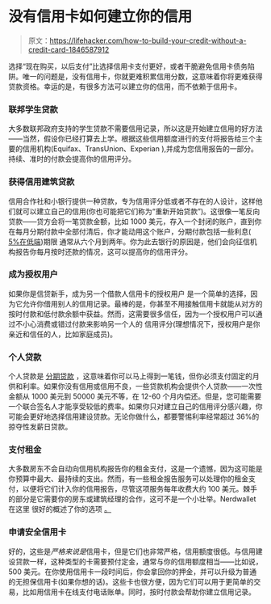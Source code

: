 # 没有信用卡如何建立你的信用

> 原文：<https://lifehacker.com/how-to-build-your-credit-without-a-credit-card-1846587912>

选择“现在购买，以后支付”比选择信用卡支付更好，或者干脆避免信用卡债务陷阱。唯一的问题是，没有信用卡，你就更难积累信用分数，这意味着你将更难获得贷款资格。幸运的是，有很多方法可以建立你的信用，而不依赖于信用卡。



### **联邦学生贷款**

大多数联邦政府支持的学生贷款不需要信用记录，所以这是开始建立信用的好方法——当然，假设你已经打算去上学。根据这些信用额度进行的支付将报告给三个主要的信用机构(Equifax、TransUnion、Experian ),并成为您信用报告的一部分。持续、准时的付款会提高你的信用评分。

### **获得信用建筑贷款**

信用合作社和小银行提供一种贷款，专为信用评分低或者不存在的人设计，这样他们就可以建立自己的信用(你也可能把它们称为“重新开始贷款”)。这很像一笔反向贷款——贷方会将一笔贷款金额，比如 1000 美元，存入一个封闭的账户，直到你在每月分期付款中全部付清后，你才能动用这个账户，分期付款包括一些利息( [5%在低端](https://www.cnbc.com/select/what-is-a-credit-builder-loan/#:~:text=APR%3A%20These%20loans%20incur%20interest,to%20a%20higher%2016%25%20APR.))期限 通常从六个月到两年。你为此去银行的原因是，他们会向征信机构报告你每月按时还款的情况，这可以提高你的信用评分。

### **成为授权用户**

如果你是信贷新手，成为另一个借款人信用卡的授权用户 是一个简单的选择，因为它允许你借用别人的信用记录。最棒的是，你甚至不用接触信用卡就能从对方的按时付款和低付款余额中获益。然而，这需要很多信任，因为一个授权用户可以通过不小心消费或错过付款来影响另一个人的 信用评分(理想情况下，授权用户是你亲近和信任的人，比如家庭成员)。

### 个人贷款

个人贷款是 [分期贷款](https://www.investopedia.com/articles/personal-finance/072316/how-installment-loans-work.asp) ，这意味着你可以马上得到一笔钱，但你必须支付固定的月供和利率。如果你没有信用或信用不良，一些贷款机构会提供个人贷款——一次性金额从 1000 美元到 50000 美元不等，在 12-60 个月内偿还。但是，您可能需要一个联合签名人才能享受较低的费率。如果你只对建立自己的信用评分感兴趣，你可能会更好地选择信用建设贷款。无论你做什么，都要警惕利率经常超过 36%的掠夺性发薪日贷款。

### 支付租金

大多数房东不会自动向信用机构报告你的租金支付，这是一个遗憾，因为这可能是你预算中最大、最持续的支出。然而，有一些租金报告服务可以处理你的租金支付，以便将它们计入你的信用报告，尽管这项服务每年收费大约 100 美元。棘手的部分是它需要你的房东或建筑经理的合作，这可不是一个小壮举。Nerdwallet 在这里 很好的概述了你的选项 [。](https://www.nerdwallet.com/article/finance/rent-reporting-services)

### 申请安全信用卡

好的，这些是*严格来说是*信用卡，但是它们也非常严格，信用额度很低。与信用建设贷款一样，这种类型的卡需要预付定金，通常与你的信用额度相当——比如说，500 美元。在你使用信用卡一段时间后，你会拿回你的押金，并可以升级为普通的无担保信用卡(如果你想的话)。这些卡也很方便，因为它们可以用于更简单的交易，比如用信用卡在线支付电话账单。同时，按时付款会帮助你建立信用记录。